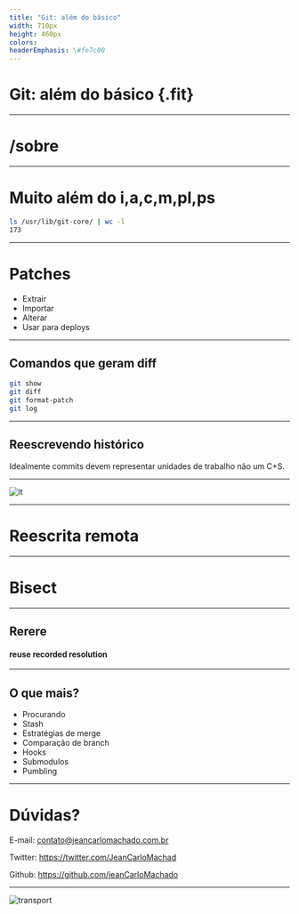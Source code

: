 ```yaml
---
title: "Git: além do básico"
width: 710px
height: 460px
colors:
headerEmphasis: \#fe7c00
---
```


# Git: além do básico {.fit}

---

# /sobre

---

# Muito além do i,a,c,m,pl,ps

```sh
ls /usr/lib/git-core/ | wc -l
173
```

---

# Patches

- Extrair
- Importar
- Alterar
- Usar para deploys

----

## Comandos que geram diff

```sh
git show
git diff
git format-patch
git log
```

---

## Reescrevendo histórico

Idealmente commits devem representar unidades de trabalho não um C+S.

---


![it](/home/jean/projects/talks-courses/git_uncommon/it_horror.jpg)

---



# Reescrita remota

---

# Bisect

---

## Rerere

#### reuse recorded resolution

---

## O que mais?

- Procurando
- Stash
- Estratégias de merge
- Comparação de branch
- Hooks
- Submodulos
- Pumbling

---

# Dúvidas?


E-mail: contato@jeancarlomachado.com.br

Twitter: https://twitter.com/JeanCarloMachad

Github: https://github.com/jeanCarloMachado

---

![transport](/home/jean/projects/talks-courses/git_uncommon/git-transport.png)

